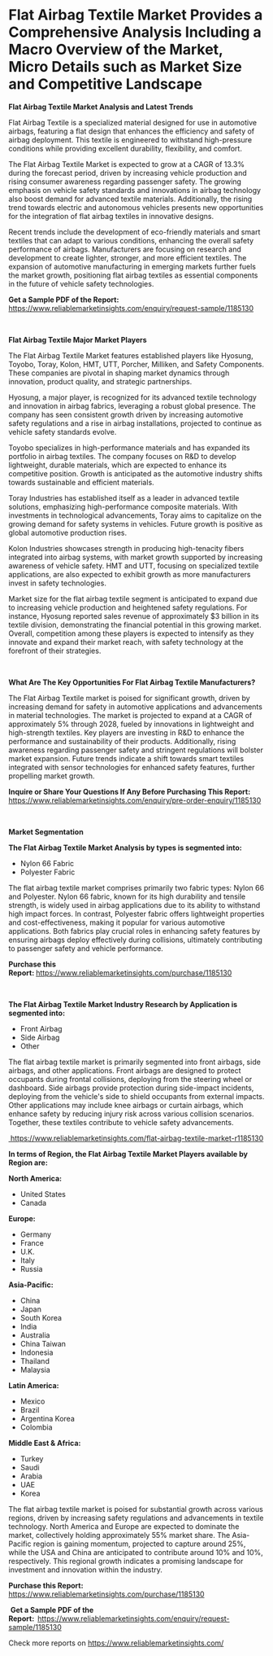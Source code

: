 <p><h1>Flat Airbag Textile Market Provides a Comprehensive Analysis Including a Macro Overview of the Market, Micro Details such as Market Size and Competitive Landscape</h1></p><p><strong>Flat Airbag Textile Market Analysis and Latest Trends</strong></p>
<p><p>Flat Airbag Textile is a specialized material designed for use in automotive airbags, featuring a flat design that enhances the efficiency and safety of airbag deployment. This textile is engineered to withstand high-pressure conditions while providing excellent durability, flexibility, and comfort. </p><p>The Flat Airbag Textile Market is expected to grow at a CAGR of 13.3% during the forecast period, driven by increasing vehicle production and rising consumer awareness regarding passenger safety. The growing emphasis on vehicle safety standards and innovations in airbag technology also boost demand for advanced textile materials. Additionally, the rising trend towards electric and autonomous vehicles presents new opportunities for the integration of flat airbag textiles in innovative designs.</p><p>Recent trends include the development of eco-friendly materials and smart textiles that can adapt to various conditions, enhancing the overall safety performance of airbags. Manufacturers are focusing on research and development to create lighter, stronger, and more efficient textiles. The expansion of automotive manufacturing in emerging markets further fuels the market growth, positioning flat airbag textiles as essential components in the future of vehicle safety technologies.</p></p>
<p><strong>Get a Sample PDF of the Report:&nbsp;</strong> <a href="https://www.reliablemarketinsights.com/enquiry/request-sample/1185130?utm_campaign=2468&utm_medium=2&utm_source=Github&utm_content=ia&utm_term=28022025&utm_id=flat-airbag-textile">https://www.reliablemarketinsights.com/enquiry/request-sample/1185130</a></p>
<p>&nbsp;</p>
<p><strong>Flat Airbag Textile Major Market Players</strong></p>
<p><p>The Flat Airbag Textile Market features established players like Hyosung, Toyobo, Toray, Kolon, HMT, UTT, Porcher, Milliken, and Safety Components. These companies are pivotal in shaping market dynamics through innovation, product quality, and strategic partnerships.</p><p>Hyosung, a major player, is recognized for its advanced textile technology and innovation in airbag fabrics, leveraging a robust global presence. The company has seen consistent growth driven by increasing automotive safety regulations and a rise in airbag installations, projected to continue as vehicle safety standards evolve.</p><p>Toyobo specializes in high-performance materials and has expanded its portfolio in airbag textiles. The company focuses on R&D to develop lightweight, durable materials, which are expected to enhance its competitive position. Growth is anticipated as the automotive industry shifts towards sustainable and efficient materials.</p><p>Toray Industries has established itself as a leader in advanced textile solutions, emphasizing high-performance composite materials. With investments in technological advancements, Toray aims to capitalize on the growing demand for safety systems in vehicles. Future growth is positive as global automotive production rises.</p><p>Kolon Industries showcases strength in producing high-tenacity fibers integrated into airbag systems, with market growth supported by increasing awareness of vehicle safety. HMT and UTT, focusing on specialized textile applications, are also expected to exhibit growth as more manufacturers invest in safety technologies.</p><p>Market size for the flat airbag textile segment is anticipated to expand due to increasing vehicle production and heightened safety regulations. For instance, Hyosung reported sales revenue of approximately $3 billion in its textile division, demonstrating the financial potential in this growing market. Overall, competition among these players is expected to intensify as they innovate and expand their market reach, with safety technology at the forefront of their strategies.</p></p>
<p>&nbsp;</p>
<p><strong>What Are The Key Opportunities For Flat Airbag Textile Manufacturers?</strong></p>
<p><p>The Flat Airbag Textile market is poised for significant growth, driven by increasing demand for safety in automotive applications and advancements in material technologies. The market is projected to expand at a CAGR of approximately 5% through 2028, fueled by innovations in lightweight and high-strength textiles. Key players are investing in R&D to enhance the performance and sustainability of their products. Additionally, rising awareness regarding passenger safety and stringent regulations will bolster market expansion. Future trends indicate a shift towards smart textiles integrated with sensor technologies for enhanced safety features, further propelling market growth.</p></p>
<p><strong>Inquire or Share Your Questions If Any Before Purchasing This Report:</strong> <a href="https://www.reliablemarketinsights.com/enquiry/pre-order-enquiry/1185130?utm_campaign=2468&utm_medium=2&utm_source=Github&utm_content=ia&utm_term=28022025&utm_id=flat-airbag-textile">https://www.reliablemarketinsights.com/enquiry/pre-order-enquiry/1185130</a></p>
<p>&nbsp;</p>
<p><strong>Market Segmentation</strong></p>
<p><strong>The Flat Airbag Textile Market Analysis by types is segmented into:</strong></p>
<p><ul><li>Nylon 66 Fabric</li><li>Polyester Fabric</li></ul></p>
<p><p>The flat airbag textile market comprises primarily two fabric types: Nylon 66 and Polyester. Nylon 66 fabric, known for its high durability and tensile strength, is widely used in airbag applications due to its ability to withstand high impact forces. In contrast, Polyester fabric offers lightweight properties and cost-effectiveness, making it popular for various automotive applications. Both fabrics play crucial roles in enhancing safety features by ensuring airbags deploy effectively during collisions, ultimately contributing to passenger safety and vehicle performance.</p></p>
<p><strong>Purchase this Report:&nbsp;</strong><a href="https://www.reliablemarketinsights.com/purchase/1185130?utm_campaign=2468&utm_medium=2&utm_source=Github&utm_content=ia&utm_term=28022025&utm_id=flat-airbag-textile">https://www.reliablemarketinsights.com/purchase/1185130</a></p>
<p>&nbsp;</p>
<p><strong>The Flat Airbag Textile Market Industry Research by Application is segmented into:</strong></p>
<p><ul><li>Front Airbag</li><li>Side Airbag</li><li>Other</li></ul></p>
<p><p>The flat airbag textile market is primarily segmented into front airbags, side airbags, and other applications. Front airbags are designed to protect occupants during frontal collisions, deploying from the steering wheel or dashboard. Side airbags provide protection during side-impact incidents, deploying from the vehicle's side to shield occupants from external impacts. Other applications may include knee airbags or curtain airbags, which enhance safety by reducing injury risk across various collision scenarios. Together, these textiles contribute to vehicle safety advancements.</p></p>
<p><a href="https://www.reliablemarketinsights.com/flat-airbag-textile-market-r1185130?utm_campaign=2468&utm_medium=2&utm_source=Github&utm_content=ia&utm_term=28022025&utm_id=flat-airbag-textile">&nbsp;https://www.reliablemarketinsights.com/flat-airbag-textile-market-r1185130</a></p>
<p><strong>In terms of Region, the Flat Airbag Textile Market Players available by Region are:</strong></p>
<p>
    <p> <strong> North America: </strong>
        <ul>
            <li>United States</li>
            <li>Canada</li>
        </ul>
        </p> 
    <p> <strong> Europe: </strong>
        <ul>
            <li>Germany</li>
            <li>France</li>
            <li>U.K.</li>
            <li>Italy</li>
            <li>Russia</li>
        </ul>
        </p> 
    <p> <strong> Asia-Pacific: </strong>
        <ul>
            <li>China</li>
            <li>Japan</li>
            <li>South Korea</li>
            <li>India</li>
            <li>Australia</li>
            <li>China Taiwan</li>
            <li>Indonesia</li>
            <li>Thailand</li>
            <li>Malaysia</li>
        </ul>
        </p> 
    <p> <strong> Latin America: </strong>
        <ul>
            <li>Mexico</li>
            <li>Brazil</li>
            <li>Argentina Korea</li>
            <li>Colombia</li>
        </ul>
        </p> 
    <p> <strong> Middle East & Africa: </strong>
        <ul>
            <li>Turkey</li>
            <li>Saudi</li>
            <li>Arabia</li>
            <li>UAE</li>
            <li>Korea</li>
        </ul>
    </p>
    </p>
<p><p>The flat airbag textile market is poised for substantial growth across various regions, driven by increasing safety regulations and advancements in textile technology. North America and Europe are expected to dominate the market, collectively holding approximately 55% market share. The Asia-Pacific region is gaining momentum, projected to capture around 25%, while the USA and China are anticipated to contribute around 10% and 10%, respectively. This regional growth indicates a promising landscape for investment and innovation within the industry.</p></p>
<p><strong>Purchase this Report: </strong><a href="https://www.reliablemarketinsights.com/purchase/1185130?utm_campaign=2468&utm_medium=2&utm_source=Github&utm_content=ia&utm_term=28022025&utm_id=flat-airbag-textile">https://www.reliablemarketinsights.com/purchase/1185130</a></p>
<p>&nbsp;<strong>Get a Sample PDF of the Report:&nbsp;&nbsp;</strong><a href="https://www.reliablemarketinsights.com/enquiry/request-sample/1185130?utm_campaign=2468&utm_medium=2&utm_source=Github&utm_content=ia&utm_term=28022025&utm_id=flat-airbag-textile">https://www.reliablemarketinsights.com/enquiry/request-sample/1185130</a></p>
<p><strong></strong></p>
<p>Check more reports on <a href="https://www.reliablemarketinsights.com/?utm_campaign=2468&utm_medium=2&utm_source=Github&utm_content=ia&utm_term=28022025&utm_id=flat-airbag-textile">https://www.reliablemarketinsights.com/</a></p>